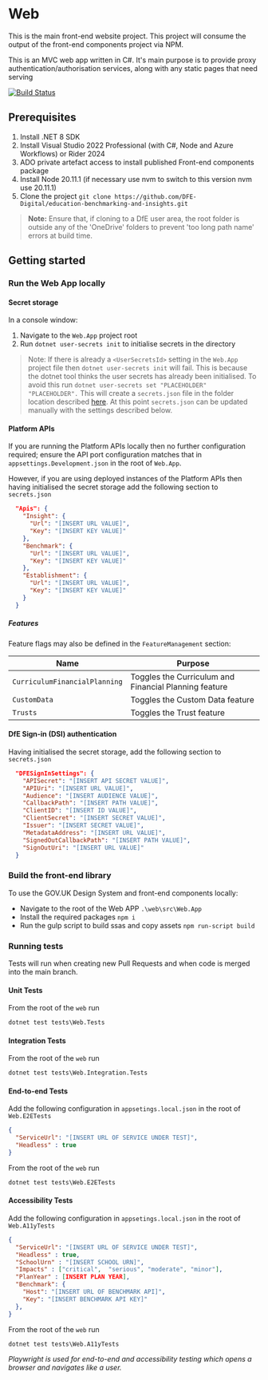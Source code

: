 # Web

This is the main front-end website project. This project will consume the output of the front-end components project via NPM.

This is an MVC web app written in C#. It's main purpose is to provide proxy authentication/authorisation services, along with any static pages that need serving

[![Build Status](https://dfe-ssp.visualstudio.com/s198-DfE-Benchmarking-service/_apis/build/status%2FDevelopment%2FWeb?branchName=main)](https://dfe-ssp.visualstudio.com/s198-DfE-Benchmarking-service/_build/latest?definitionId=2866&branchName=main)

## Prerequisites

1. Install .NET 8 SDK
2. Install Visual Studio 2022 Professional (with C#, Node and Azure Workflows) or Rider 2024
3. ADO private artefact access to install published Front-end components package
4. Install Node 20.11.1 (if necessary use nvm to switch to this version nvm use 20.11.1)
5. Clone the project `git clone https://github.com/DFE-Digital/education-benchmarking-and-insights.git`

> **Note:** Ensure that, if cloning to a DfE user area, the root folder is outside any of the 'OneDrive' folders to prevent 'too long path name' errors at build time.

## Getting started

### Run the Web App locally

#### Secret storage

In a console window:

1. Navigate to the `Web.App` project root
2. Run `dotnet user-secrets init` to initialise secrets in the directory

> Note: If there is already a `<UserSecretsId>` setting in the `Web.App` project file then `dotnet user-secrets init` will fail. This is because the dotnet tool thinks the user secrets has already been initialised. To avoid this run `dotnet user-secrets set "PLACEHOLDER" "PLACEHOLDER".` This will create a `secrets.json` file in the folder location described [here](https://learn.microsoft.com/en-us/aspnet/core/security/app-secrets?view=aspnetcore-8.0&tabs=linux#how-the-secret-manager-tool-works). At this point `secrets.json` can be updated manually with the settings described below.

#### Platform APIs

If you are running the Platform APIs locally then no further configuration required; ensure the API port configuration matches that in `appsettings.Development.json` in the root of `Web.App`.

However, if you are using deployed instances of the Platform APIs then having initialised the secret storage add the following section to `secrets.json`

```json
  "Apis": {
    "Insight": {
      "Url": "[INSERT URL VALUE]",
      "Key": "[INSERT KEY VALUE]"
    },
    "Benchmark": {
      "Url": "[INSERT URL VALUE]",
      "Key": "[INSERT KEY VALUE]"
    },
    "Establishment": {
      "Url": "[INSERT URL VALUE]",
      "Key": "[INSERT KEY VALUE]"
    }
  }
```

##### Features

Feature flags may also be defined in the `FeatureManagement` section:

| Name | Purpose |
| --- | --- |
| `CurriculumFinancialPlanning` | Toggles the Curriculum and Financial Planning feature |
| `CustomData` | Toggles the Custom Data feature |
| `Trusts` | Toggles the Trust feature |

#### DfE Sign-in (DSI) authentication

Having initialised the secret storage, add the following section to `secrets.json`

```json
  "DFESignInSettings": {
    "APISecret": "[INSERT API SECRET VALUE]",
    "APIUri": "[INSERT URL VALUE]",
    "Audience": "[INSERT AUDIENCE VALUE]",
    "CallbackPath": "[INSERT PATH VALUE]",
    "ClientID": "[INSERT ID VALUE]",
    "ClientSecret": "[INSERT SECRET VALUE]",
    "Issuer": "[INSERT SECRET VALUE]",
    "MetadataAddress": "[INSERT URL VALUE]",
    "SignedOutCallbackPath": "[INSERT PATH VALUE]",
    "SignOutUri": "[INSERT URL VALUE]"
  }
```

### Build the front-end library

To use the GOV.UK Design System and front-end components locally:

- Navigate to the root of the Web APP `.\web\src\Web.App`
- Install the required packages `npm i`
- Run the gulp script to build ssas and copy assets `npm run-script build`

### Running tests

Tests will run when creating new Pull Requests and when code is merged into the main branch.

#### Unit Tests

From the root of the `web` run

```bat
dotnet test tests\Web.Tests
```

#### Integration Tests

From the root of the `web` run

```bat
dotnet test tests\Web.Integration.Tests
```

#### End-to-end Tests

Add the following configuration in `appsetings.local.json` in the root of `Web.E2ETests`

```json
{
  "ServiceUrl": "[INSERT URL OF SERVICE UNDER TEST]",
  "Headless" : true
}
```

From the root of the `web` run

```bat
dotnet test tests\Web.E2ETests
```

#### Accessibility Tests

Add the following configuration in `appsetings.local.json` in the root of `Web.A11yTests`

```json
{
  "ServiceUrl": "[INSERT URL OF SERVICE UNDER TEST]",
  "Headless" : true,
  "SchoolUrn" : "[INSERT SCHOOL URN]",
  "Impacts" : ["critical",  "serious", "moderate", "minor"],
  "PlanYear" : [INSERT PLAN YEAR],
  "Benchmark": {
    "Host": "[INSERT URL OF BENCHMARK API]",
    "Key": "[INSERT BENCHMARK API KEY]"
  },
}
```

From the root of the `web` run

```bat
dotnet test tests\Web.A11yTests
```

_Playwright is used for end-to-end and accessibility testing which opens a browser and navigates like a user._
